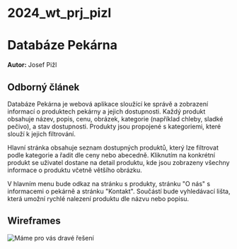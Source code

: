# 2024_wt_prj_pizl
# Databáze Pekárna

**Autor:** Josef Pižl


## Odborný článek

Databáze Pekárna je webová aplikace sloužící ke správě a zobrazení informací o produktech pekárny a jejich dostupnosti. Každý produkt obsahuje název, popis, cenu, obrázek, kategorie (například chleby, sladké pečivo), a stav dostupnosti. Produkty jsou propojené s kategoriemi, které slouží k jejich filtrování.

Hlavní stránka obsahuje seznam dostupných produktů, který lze filtrovat podle kategorie a řadit dle ceny nebo abecedně. Kliknutím na konkrétní produkt se uživatel dostane na detail produktu, kde jsou zobrazeny všechny informace o produktu včetně většího obrázku.

V hlavním menu bude odkaz na stránku s produkty, stránku "O nás" s informacemi o pekárně a stránku "Kontakt". Součástí bude vyhledávací lišta, která umožní rychlé nalezení produktu dle názvu nebo popisu.


## Wireframes

![Máme pro vás dravé řešení](https://edgering.org/markdown/img/lion.jpg)

